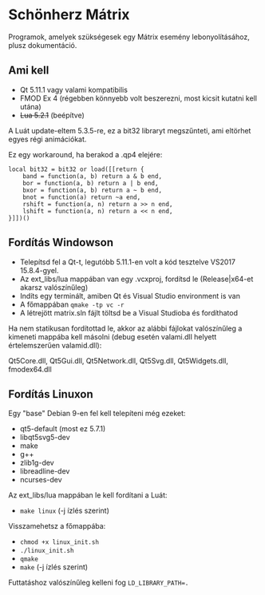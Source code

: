 Schönherz Mátrix
================

Programok, amelyek szükségesek egy Mátrix esemény lebonyolításához,
plusz dokumentáció.

Ami kell
--------

* Qt 5.11.1 vagy valami kompatibilis
* FMOD Ex 4 (régebben könnyebb volt beszerezni, most kicsit kutatni kell utána)
* ~~Lua 5.2.1~~ (beépítve)

A Luát update-eltem 5.3.5-re, ez a bit32 libraryt megszűnteti, ami eltörhet egyes régi animációkat.

Ez egy workaround, ha berakod a .qp4 elejére:

```
local bit32 = bit32 or load([[return {
    band = function(a, b) return a & b end,
    bor = function(a, b) return a | b end,
    bxor = function(a, b) return a ~ b end,
    bnot = function(a) return ~a end,
    rshift = function(a, n) return a >> n end,
    lshift = function(a, n) return a << n end,
}]])()
```

Fordítás Windowson
------------------

* Telepítsd fel a Qt-t, legutóbb 5.11.1-en volt a kód tesztelve VS2017 15.8.4-gyel.
* Az ext_libs/lua mappában van egy .vcxproj, fordítsd le (Release|x64-et akarsz valószínűleg)
* Indíts egy terminált, amiben Qt és Visual Studio environment is van
* A főmappában `qmake -tp vc -r`
* A létrejött matrix.sln fájlt töltsd be a Visual Studioba és fordíthatod

Ha nem statikusan fordítottad le, akkor az alábbi fájlokat valószínűleg a kimeneti mappába kell másolni (debug esetén valami.dll helyett értelemszerűen valamid.dll):

Qt5Core.dll, Qt5Gui.dll, Qt5Network.dll, Qt5Svg.dll, Qt5Widgets.dll, fmodex64.dll

Fordítás Linuxon
----------------

Egy "base" Debian 9-en fel kell telepíteni még ezeket:
* qt5-default (most ez 5.7.1)
* libqt5svg5-dev
* make
* g++
* zlib1g-dev
* libreadline-dev
* ncurses-dev

Az ext_libs/lua mappában le kell fordítani a Luát:
* `make linux` (-j ízlés szerint)

Visszamehetsz a főmappába:
* `chmod +x linux_init.sh`
* `./linux_init.sh`
* `qmake`
* `make` (-j ízlés szerint)

Futtatáshoz valószínűleg kelleni fog `LD_LIBRARY_PATH=.`